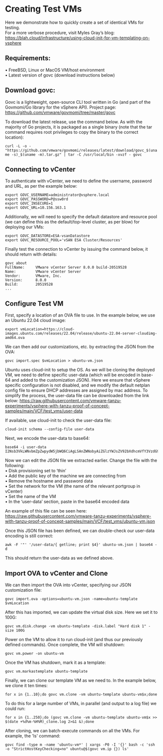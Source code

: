 # Creating Test VMs
Here we demonstrate how to quickly create a set of identical VMs for testing.<br>
For a more verbose procedure, visit Myles Gray’s blog: 
https://blah.cloud/infrastructure/using-cloud-init-for-vm-templating-on-vsphere

## Requirements:
•	FreeBSD, Linux or MacOS VM/host environment<br>
•	Latest version of govc (download instructions below)

## Download govc:
Govc is a lightweight, open-source CLI tool written in Go (and part of the Govmomi/Go library for the vSphere API). Project page: https://github.com/vmware/govmomi/tree/master/govc<br>

To download the latest release, use the command below. As with the majority of Go projects, it is packaged as a single binary (note that the tar command requires root privileges to copy the binary to the correct location):

` curl -L -o - "https://github.com/vmware/govmomi/releases/latest/download/govc_$(uname -s)_$(uname -m).tar.gz" | tar -C /usr/local/bin -xvzf - govc `

## Connecting to vCenter
To authenticate with vCenter, we need to define the username, password and URL, as per the example below:
``` 
export GOVC_USERNAME=administrator@vsphere.local 
export GOVC_PASSWORD=P@ssw0rd
export GOVC_INSECURE=1
export GOVC_URL=10.156.163.1 
```

Additionally, we will need to specify the default datastore and resource pool (we can define this as the default/top-level cluster, as per blow) for deploying our VMs:
```
export GOVC_DATASTORE=ESA-vsanDatastore
export GOVC_RESOURCE_POOL='vSAN ESA Cluster/Resources'
```

Finally test the connection to vCenter by issuing the command below, it should return with details:
```
govc about
FullName:     VMware vCenter Server 8.0.0 build-20519528
Name:         VMware vCenter Server
Vendor:       VMware, Inc.
Version:      8.0.0
Build:        20519528
...
```


## Configure Test VM
First, specify a location of an OVA file to use. In the example below, we use an Ubuntu 22.04 cloud image:

`export vmLocation=https://cloud-images.ubuntu.com/releases/22.04/release/ubuntu-22.04-server-cloudimg-amd64.ova`


We can then add our customizations, etc. by extracting the JSON from the OVA:

`govc import.spec $vmLocation > ubuntu-vm.json`


Ubuntu uses cloud-init to setup the OS. As we will be cloning the deployed VM, we need to define specific user-data (which will be encoded in base-64 and added to the customization JSON). Here we ensure that vSphere specific configuration is not disabled, and we modify the default netplan config file to ensure DHCP addresses are assigned by mac address.
To simplify the process, the user-data file can be downloaded from the link below:
https://raw.githubusercontent.com/vmware-tanzu-experiments/vsphere-with-tanzu-proof-of-concept-samples/main/VCF/test_vms/user-data

If available, use cloud-init to check the user-data file:

`cloud-init schema --config-file user-data`


Next, we encode the user-data to base64:
```
base64 -i user-data
I2Nsb3VkLWNvbmZpZwpydW5jbWQ6CiAgLSAnZWNobyAiZGlzYWJsZV92bXdhcmVfY3VzdG9taXphdGlvbjogZmFsc2UiID4+IC9ldGMvY2xvdWQvY2xvdWQuY2ZnJwogIC0gZWNobyAtbiA+IC9ldGMvbWFjaGluZS1pZAogIC0gfAogICAgc2VkIC1pICcnIC1lICdzL21hdGNoLiovZGhjcC1pZGVudGlmaWVyOiBtYWMvZycgLWUgJy9tYWMvcScgL2V0Yy9uZXRwbGFuLzUwLWNsb3VkLWluaXQueWFtbApmaW5hbF9tZXNzYWdlOiAiVGhlIHN5c3RlbSBpcyBwcmVwcGVkLCBhZnRlciAkVVBUSU1FIHNlY29uZHMiCnBvd2VyX3N0YXRlOgogIHRpbWVvdXQ6IDMwCiAgbW9kZTogcG93ZXJvZmYK
```

Now we can edit the JSON file we extracted earlier. Change the file with the following:<br>
•	Disk provisioning set to ‘thin’<br>
•	Add the public key of the machine we are connecting from<br>
•	Remove the hostname and password data<br>
•	Set the network for the VM (the name of the relevant portgroup in vCenter)<br>
•	Set the name of the VM<br>
•	In the ‘user-data’ section, paste in the  base64 encoded data<br>

An example of this file can be seen here:
https://raw.githubusercontent.com/vmware-tanzu-experiments/vsphere-with-tanzu-proof-of-concept-samples/main/VCF/test_vms/ubuntu-vm.json


Once this JSON file has been defined, we can double-check our user-data encoding is still correct:

`awk -F '"' '/user-data/{ getline; print $4}' ubuntu-vm.json | base64 -d`


This should return the user-data as we defined above.

## Import OVA to vCenter and Clone
We can then import the OVA into vCenter, specifying our JSON customization file:

`govc import.ova -options=ubuntu-vm.json -name=ubuntu-template $vmLocation`


After this has imported, we can update the virtual disk size. Here we set it to 100G:

`govc vm.disk.change -vm ubuntu-template -disk.label "Hard disk 1" -size 100G`


Power on the VM to allow it to run cloud-init (and thus our previously defined commands). Once complete, the VM will shutdown:

`govc vm.power -on ubuntu-vm`


Once the VM has shutdown, mark it as a template:

`govc vm.markastemplate ubuntu-template`


Finally, we can clone our template VM as we need to. In the example below, we clone it ten times:

`for x in {1..10};do govc vm.clone -vm ubuntu-template ubuntu-vm$x;done`

To do this for a large number of VMs, in parallel (and output to a log file) we could run:

`for x in {1..250};do (govc vm.clone -vm ubuntu-template ubuntu-vm$x >> $(date +%d%m-%H%M)_clone.log 2>&1 &);done`

After cloning, we can batch-execute commands on all the VMs. For example, the 'ls' command:

` govc find -type m -name 'ubuntu-vm*' | xargs -P0 -I '{}' bash -c 'ssh -o "StrictHostKeyChecking=no" ubuntu@$(govc vm.ip {}) ls' `

